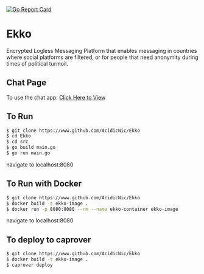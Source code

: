 [![Go Report Card](https://goreportcard.com/badge/github.com/acidicnic/ekko)](https://goreportcard.com/report/github.com/acidicnic/ekko)
# Ekko
Encrypted Logless Messaging Platform that enables messaging in countries where social platforms are filtered, or for people that need anonymity during times of political turmoil.

## Chat Page

To use the chat app:
[Click Here to View](http://ekko-chat.dev.ekko.cc)

## To Run
```bash
$ git clone https://www.github.com/AcidicNic/Ekko
$ cd Ekko
$ cd src
$ go build main.go
$ go run main.go
```
navigate to localhost:8080

## To Run with Docker
```bash
$ git clone https://www.github.com/AcidicNic/Ekko
$ docker build -t ekko-image .
$ docker run -p 8080:8080 --rm --name ekko-container ekko-image
```
navigate to localhost:8080

## To deploy to caprover
```bash
$ git clone https://www.github.com/AcidicNic/Ekko
$ docker build -t ekko-image .
$ caprover deploy
```
